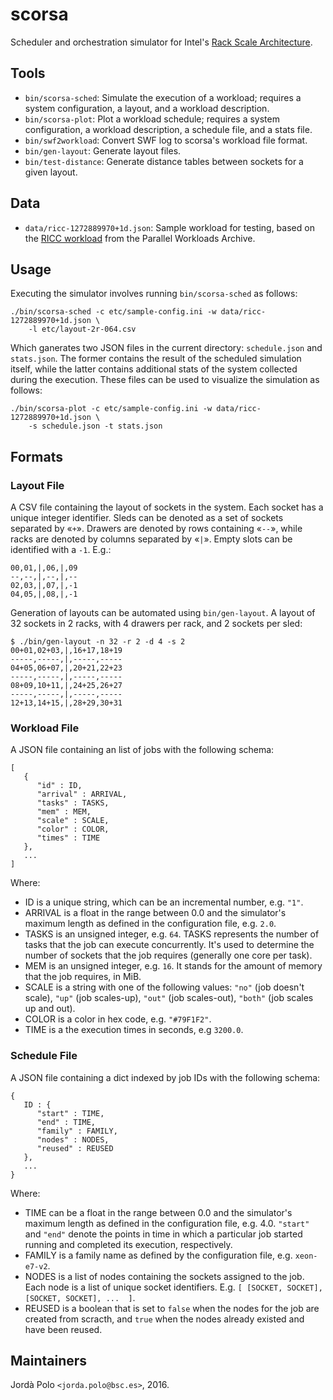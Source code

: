 # scorsa

Scheduler and orchestration simulator for Intel's [Rack Scale
Architecture][rackscale].

## Tools

- `bin/scorsa-sched`: Simulate the execution of a workload; requires a system
  configuration, a layout, and a workload description.
- `bin/scorsa-plot`: Plot a workload schedule; requires a system
  configuration, a workload description, a schedule file, and a stats file.
- `bin/swf2workload`: Convert SWF log to scorsa's workload file format.
- `bin/gen-layout`: Generate layout files.
- `bin/test-distance`: Generate distance tables between sockets for a given
  layout.

## Data

- `data/ricc-1272889970+1d.json`: Sample workload for testing, based on the
  [RICC workload][ricc] from the Parallel Workloads Archive.

## Usage

Executing the simulator involves running `bin/scorsa-sched` as follows:

```
./bin/scorsa-sched -c etc/sample-config.ini -w data/ricc-1272889970+1d.json \
    -l etc/layout-2r-064.csv
```

Which ganerates two JSON files in the current directory: `schedule.json` and
`stats.json`. The former contains the result of the scheduled simulation
itself, while the latter contains additional stats of the system collected
during the execution. These files can be used to visualize the simulation as
follows:

```
./bin/scorsa-plot -c etc/sample-config.ini -w data/ricc-1272889970+1d.json \
    -s schedule.json -t stats.json
```

## Formats

### Layout File

A CSV file containing the layout of sockets in the system. Each socket has a
unique integer identifier. Sleds can be denoted as a set of sockets separated
by «`+`». Drawers are denoted by rows containing «`--`», while racks are
denoted by columns separated by «`|`». Empty slots can be identified with a
`-1`. E.g.:

```
00,01,|,06,|,09
--,--,|,--,|,--
02,03,|,07,|,-1
04,05,|,08,|,-1
```

Generation of layouts can be automated using `bin/gen-layout`. A layout of 32
sockets in 2 racks, with 4 drawers per rack, and 2 sockets per sled:

```
$ ./bin/gen-layout -n 32 -r 2 -d 4 -s 2
00+01,02+03,|,16+17,18+19
-----,-----,|,-----,-----
04+05,06+07,|,20+21,22+23
-----,-----,|,-----,-----
08+09,10+11,|,24+25,26+27
-----,-----,|,-----,-----
12+13,14+15,|,28+29,30+31
```

### Workload File

A JSON file containing an list of jobs with the following schema:

```
[
   {
      "id" : ID,
      "arrival" : ARRIVAL,
      "tasks" : TASKS,
      "mem" : MEM,
      "scale" : SCALE,
      "color" : COLOR,
      "times" : TIME
   },
   ...
]

```

Where:

- ID is a unique string, which can be an incremental number, e.g. `"1"`.
- ARRIVAL is a float in the range between 0.0 and the simulator's maximum
  length as defined in the configuration file, e.g. `2.0`.
- TASKS is an unsigned integer, e.g. `64`. TASKS represents the number of
  tasks that the job can execute concurrently. It's used to determine the
  number of sockets that the job requires (generally one core per task).
- MEM is an unsigned integer, e.g. `16`. It stands for the amount of memory
  that the job requires, in MiB.
- SCALE is a string with one of the following values: `"no"` (job doesn't
  scale), `"up"` (job scales-up), `"out"` (job scales-out), `"both"` (job
  scales up and out).
- COLOR is a color in hex code, e.g. `"#79F1F2"`.
- TIME is a the execution times in seconds, e.g `3200.0`.

### Schedule File

A JSON file containing a dict indexed by job IDs with the following schema:

```
{
   ID : {
      "start" : TIME,
      "end" : TIME,
      "family" : FAMILY,
      "nodes" : NODES,
      "reused" : REUSED
   },
   ...
}
```

Where:

- TIME can be a float in the range between 0.0 and the simulator's maximum
  length as defined in the configuration file, e.g. 4.0. `"start"` and `"end"`
  denote the points in time in which a particular job started running and
  completed its execution, respectively.
- FAMILY is a family name as defined by the configuration file, e.g.
  `xeon-e7-v2`.
- NODES is a list of nodes containing the sockets assigned to the job. Each
  node is a list of unique socket identifiers. E.g. `[ [SOCKET, SOCKET],
  [SOCKET, SOCKET], ...  ]`.
- REUSED is a boolean that is set to `false` when the nodes for the job are
  created from scracth, and `true` when the nodes already existed and have
  been reused.

## Maintainers

Jordà Polo `<jorda.polo@bsc.es>`, 2016.

[rackscale]: http://www.intel.com/content/www/us/en/architecture-and-technology/intel-rack-scale-architecture.html "rackscale"
[ricc]: http://www.cs.huji.ac.il/labs/parallel/workload/l_ricc/index.html "The RICC Log"
